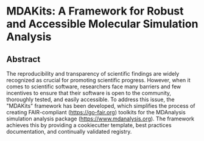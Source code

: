 # MDAKits: A Framework for Robust and Accessible Molecular Simulation Analysis

## Abstract

The reproducibility and transparency of scientific findings are widely recognized as crucial for promoting scientific progress.
However, when it comes to scientific software, researchers face many barriers and few incentives to ensure that their software is open to the community, thoroughly tested, and easily accessible.
To address this issue, the "MDAKits" framework has been developed, which simplifies the process of creating FAIR-compliant (https://go-fair.org) toolkits for the MDAnalysis simulation analysis package (https://www.mdanalysis.org).
The framework achieves this by providing a cookiecutter template, best practices documentation, and continually validated registry.
